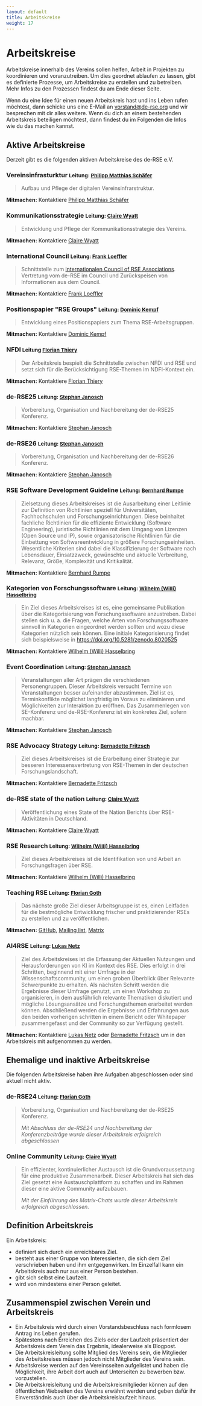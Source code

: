 ```yaml
---
layout: default
title: Arbeitskreise
weight: 17
---        
```


# Arbeitskreise

Arbeitskreise innerhalb des Vereins sollen helfen, Arbeit in Projekten zu koordinieren und voranzutreiben.
Um dies geordnet ablaufen zu lassen, gibt es definierte Prozesse, um Arbeitskreise zu erstellen und zu betreiben. Mehr Infos zu den Prozessen findest du am Ende dieser Seite.

Wenn du eine Idee für einen neuen Arbeitskreis hast und ins Leben rufen möchtest, dann schicke uns eine E-Mail an [vorstand@de-rse.org](mailto:vorstand@de-rse.org) und wir besprechen mit dir alles weitere. Wenn du dich an einem bestehenden Arbeitskreis beteiligen möchtest, dann findest du im Folgenden die Infos wie du das machen kannst.


## Aktive Arbeitskreise

Derzeit gibt es die folgenden aktiven Arbeitskreise des de-RSE e.V.

### Vereinsinfrasturktur <small>Leitung: [Philipp Matthias Schäfer](https://www.zedif.uni-jena.de/2409/kontakt)</small>

> Aufbau und Pflege der digitalen Vereinsinfrarstruktur.

**Mitmachen:** Kontaktiere [Philipp Matthias Schäfer](https://www.zedif.uni-jena.de/2409/kontakt)

### Kommunikationsstrategie <small>Leitung: [Claire Wyatt](https://www.fz-juelich.de/profile/wyatt_cl)</small>

> Entwicklung und Pflege der Kommunikationsstrategie des Vereins.

**Mitmachen:** Kontaktiere [Claire Wyatt](https://www.fz-juelich.de/profile/wyatt_cl)

### International Council <small>Leitung: [Frank Loeffler](https://www.zedif.uni-jena.de/2409/kontakt)</small>

> Schnittstelle zum [internationalen Council of RSE Associations](https://researchsoftware.org/council.html). Vertretung vom de-RSE im Council und Zurückspeisen von Informationen aus dem Council.

**Mitmachen:** Kontaktiere [Frank Loeffler](https://www.zedif.uni-jena.de/2409/kontakt)

### Positionspapier "RSE Groups" <small>Leitung: [Dominic Kempf](https://www.ssc.uni-heidelberg.de/en/what-the-scientific-software-center-is-all-about/meet-our-team)</small>

> Entwicklung eines Positionspapiers zum Thema RSE-Arbeitsgruppen.

**Mitmachen:** Kontaktiere [Dominic Kempf](https://www.ssc.uni-heidelberg.de/en/what-the-scientific-software-center-is-all-about/meet-our-team)

### NFDI <small>Leitung [Florian Thiery](https://www.leiza.de/ueber-uns/team/person/florian-thiery)</small>

> Der Arbeitskreis bespielt die Schnittstelle zwischen NFDI und RSE und setzt sich für die Berücksichtigung RSE-Themen im NDFI-Kontext ein.

**Mitmachen:** Kontaktiere [Florian Thiery](https://www.leiza.de/ueber-uns/team/person/florian-thiery)

### de-RSE25 <small>Leitung:  [Stephan Janosch](https://www.mpi-cbg.de/de/research/scientific-cores-support/scientific-services/scientific-computing-facility/contact)</small>

> Vorbereitung, Organisation und Nachbereitung der de-RSE25 Konferenz.

**Mitmachen:** Kontaktiere [Stephan Janosch](https://www.mpi-cbg.de/de/research/scientific-cores-support/scientific-services/scientific-computing-facility/contact)

### de-RSE26 <small>Leitung:  [Stephan Janosch](https://www.mpi-cbg.de/de/research/scientific-cores-support/scientific-services/scientific-computing-facility/contact)</small>


> Vorbereitung, Organisation und Nachbereitung der de-RSE26 Konferenz.

**Mitmachen:** Kontaktiere [Stephan Janosch](https://www.mpi-cbg.de/de/research/scientific-cores-support/scientific-services/scientific-computing-facility/contact)

### RSE Software Development Guideline <small>Leitung: [Bernhard Rumpe](https://se-rwth.github.io/staff/Bernhard.Rumpe/)</small>
> Zielsetzung dieses Arbeitskreises ist die Ausarbeitung einer Leitlinie zur Definition von Richtlinien speziell für Universitäten, Fachhochschulen und Forschungseinrichtungen. Diese beinhaltet fachliche Richtlinien für die effiziente Entwicklung (Software Engineering), juristische Richtlinien mit dem Umgang von Lizenzen (Open Source und IP), sowie organisatorische Richtlinien für die Einbettung von Softwareentwicklung in größere Forschungseinheiten. Wesentliche Kriterien sind dabei die Klassifizierung der Software nach Lebensdauer, Einsatzzweck, gewünschte und aktuelle Verbreitung, Relevanz, Größe, Komplexität und Kritikalität.

**Mitmachen:** Kontaktiere [Bernhard Rumpe](https://se-rwth.github.io/staff/Bernhard.Rumpe/)

### Kategorien von Forschungssoftware <small>Leitung: [Wilhelm (Willi) Hasselbring](https://www.se.informatik.uni-kiel.de/en/team/prof.-dr.-wilhelm-willi-hasselbring)</small>

> Ein Ziel dieses Arbeitskreises ist es, eine gemeinsame Publikation über die Kategorisierung von Forschungssoftware anzustreben. Dabei stellen sich u. a. die Fragen, welche Arten von Forschungssoftware sinnvoll in Kategorien eingeordnet werden sollten und wozu diese Kategorien nützlich sein können. Eine initiale Kategorisierung findet sich beispielsweise in https://doi.org/10.5281/zenodo.8020525

**Mitmachen:** Kontaktiere [Wilhelm (Willi) Hasselbring](https://www.se.informatik.uni-kiel.de/en/team/prof.-dr.-wilhelm-willi-hasselbring)

### Event Coordination <small>Leitung: [Stephan Janosch](https://www.mpi-cbg.de/de/research/scientific-cores-support/scientific-services/scientific-computing-facility/contact)</small>
> Veranstaltungen aller Art prägen die verschiedenen Personengruppen. Dieser Arbeitskreis versucht Termine von Veranstaltungen besser aufeinander abzustimmen. Ziel ist es, Terminkonflikte möglichst langfristig im Voraus zu eliminieren und Möglichkeiten zur Interaktion zu eröffnen. Das Zusammenlegen von SE-Konferenz und de-RSE-Konferenz ist ein konkretes Ziel, sofern machbar.

**Mitmachen:** Kontaktiere [Stephan Janosch](https://www.mpi-cbg.de/de/research/scientific-cores-support/scientific-services/scientific-computing-facility/contact)

### RSE Advocacy Strategy <small>Leitung: [Bernadette Fritzsch](https://www.awi.de/ueber-uns/organisation/mitarbeiter/detailseite/bernadette-fritzsch.html)</small>
> Ziel dieses Arbeitskreises ist die Erarbeitung einer Strategie zur besseren Interessensvertretung von RSE-Themen in der deutschen Forschungslandschaft. 

**Mitmachen:** Kontaktiere [Bernadette Fritzsch](https://www.awi.de/ueber-uns/organisation/mitarbeiter/detailseite/bernadette-fritzsch.html)

### de-RSE state of the nation <small>Leitung: [Claire Wyatt](https://www.fz-juelich.de/profile/wyatt_cl)</small>

> Veröffentlichung eines State of the Nation Berichts über RSE-Aktivitäten in Deutschland.

**Mitmachen:** Kontaktiere [Claire Wyatt](https://www.fz-juelich.de/profile/wyatt_cl)

### RSE Research <small>Leitung: [Wilhelm (Willi) Hasselbring](https://www.se.informatik.uni-kiel.de/en/team/prof.-dr.-wilhelm-willi-hasselbring)</small>
> Ziel dieses Arbeitskreises ist die Identifikation von und Arbeit an Forschungsfragen über RSE.

**Mitmachen:** Kontaktiere [Wilhelm (Willi) Hasselbring](https://www.se.informatik.uni-kiel.de/en/team/prof.-dr.-wilhelm-willi-hasselbring)


### Teaching RSE <small>Leitung: [Florian Goth](https://www.physik.uni-wuerzburg.de/tp1/team/postdocs/dr-florian-goth/)</small>

> Das nächste große Ziel dieser Arbeitsgruppe ist es, einen Leitfaden für die bestmögliche Entwicklung frischer und praktizierender RSEs zu erstellen und zu veröffentlichen.

**Mitmachen:** [GitHub](https://github.com/the-teachingRSE-project), [Mailing list](https://www.listserv.dfn.de/sympa/info/jmu-teachingrse), [Matrix](https://matrix.to/#/#de-rse.org-AK-trainingRSE:matrix.org)

### AI4RSE <small>Leitung: [Lukas Netz](https://www.se-rwth.de/staff/Lukas.Netz/)</small>

> Ziel des Arbeitskreises ist die Erfassung der Aktuellen Nutzungen und Herausforderungen von KI im Kontext des RSE. Dies erfolgt in drei Schritten, beginnend mit einer Umfrage in der Wissenschaftscommunity, um einen groben Überblick über Relevante Schwerpunkte zu erhalten. Als nächsten Schritt werden die Ergebnisse dieser Umfrage genutzt, um einen Workshop zu organisieren, in dem ausführlich relevante Thematiken diskutiert und mögliche Lösungsansätze und Forschungsthemen erarbeitet werden können. Abschließend werden die Ergebnisse und Erfahrungen aus den beiden vorherigen schritten in einem Bericht oder Whitepaper zusammengefasst und der Community so zur Verfügung gestellt.

**Mitmachen:** Kontaktiere [Lukas Netz](https://www.se-rwth.de/staff/Lukas.Netz/) oder [Bernadette Fritzsch](https://www.awi.de/ueber-uns/organisation/mitarbeiter/detailseite/bernadette-fritzsch.html) um in den Arbeitskreis mit aufgenommen zu werden.



## Ehemalige und inaktive Arbeitskreise

Die folgenden Arbeitskreise haben ihre Aufgaben abgeschlossen oder sind aktuell nicht aktiv.

### de-RSE24 <small>Leitung: [Florian Goth](https://www.physik.uni-wuerzburg.de/tp1/team/postdocs/dr-florian-goth/)</small>
> Vorbereitung, Organisation und Nachbereitung der de-RSE25 Konferenz.
>
> *Mit Abschluss der de-RSE24 und Nachbereitung der Konferenzbeiträge wurde dieser Arbeitskreis erfolgreich abgeschlossen*

### Online Community <small>Leitung: [Claire Wyatt](https://www.fz-juelich.de/profile/wyatt_cl)</small>

> Ein effizienter, kontinuierlicher Austausch ist die Grundvoraussetzung für eine produktive Zusammenarbeit. Dieser Arbeitskreis hat sich das Ziel gesetzt eine Austauschplattform zu schaffen und im Rahmen dieser eine aktive Community aufzubauen.
> 
> *Mit der Einführung des Matrix-Chats wurde dieser Arbeitskreis erfolgreich abgeschlossen.*

## Definition Arbeitskreis

Ein Arbeitskreis:
- definiert sich durch ein erreichbares Ziel.
- besteht aus einer Gruppe von Interessierten, die sich dem Ziel verschrieben haben und ihm entgegenwirken. Im Einzelfall kann ein Arbeitskreis auch nur aus einer Person bestehen.
- gibt sich selbst eine Laufzeit.
- wird von mindestens einer Person geleitet.

## Zusammenspiel zwischen Verein und Arbeitskreis

- Ein Arbeitskreis wird durch einen Vorstandsbeschluss nach formlosem Antrag ins Leben gerufen.
- Spätestens nach Erreichen des Ziels oder der Laufzeit präsentiert der Arbeitskreis dem Verein das Ergebnis, idealerweise als Blogpost.
- Die Arbeitskreisleitung sollte Mitglied des Vereins sein, die Mitglieder des Arbeitskreises müssen jedoch nicht Mitglieder des Vereins sein.
- Arbeitskreise werden auf den Vereinsseiten aufgelistet und haben die Möglichkeit, ihre Arbeit dort auch auf Unterseiten zu bewerben bzw. vorzustellen.
- Die Arbeitskreisleitung und die Arbeitskreismitglieder können auf den öffentlichen Webseiten des Vereins erwähnt werden und geben dafür ihr Einverständnis auch über die Arbeitskreislaufzeit hinaus.
